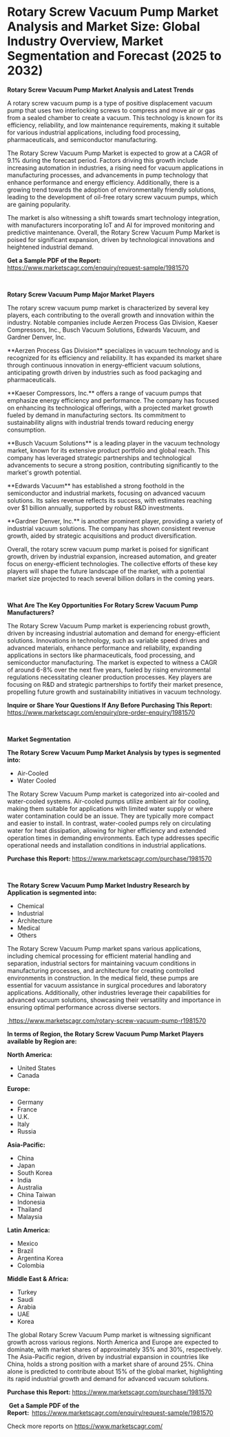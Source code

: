 <p><h1>Rotary Screw Vacuum Pump Market Analysis and Market Size: Global Industry Overview, Market Segmentation and Forecast (2025 to 2032)</h1></p><p><strong>Rotary Screw Vacuum Pump Market Analysis and Latest Trends</strong></p>
<p><p>A rotary screw vacuum pump is a type of positive displacement vacuum pump that uses two interlocking screws to compress and move air or gas from a sealed chamber to create a vacuum. This technology is known for its efficiency, reliability, and low maintenance requirements, making it suitable for various industrial applications, including food processing, pharmaceuticals, and semiconductor manufacturing.</p><p>The Rotary Screw Vacuum Pump Market is expected to grow at a CAGR of 9.1% during the forecast period. Factors driving this growth include increasing automation in industries, a rising need for vacuum applications in manufacturing processes, and advancements in pump technology that enhance performance and energy efficiency. Additionally, there is a growing trend towards the adoption of environmentally friendly solutions, leading to the development of oil-free rotary screw vacuum pumps, which are gaining popularity. </p><p>The market is also witnessing a shift towards smart technology integration, with manufacturers incorporating IoT and AI for improved monitoring and predictive maintenance. Overall, the Rotary Screw Vacuum Pump Market is poised for significant expansion, driven by technological innovations and heightened industrial demand.</p></p>
<p><strong>Get a Sample PDF of the Report:&nbsp;</strong> <a href="https://www.marketscagr.com/enquiry/request-sample/1981570?utm_campaign=2339&utm_medium=2&utm_source=Github&utm_content=ia&utm_term=20022025&utm_id=rotary-screw-vacuum-pump">https://www.marketscagr.com/enquiry/request-sample/1981570</a></p>
<p>&nbsp;</p>
<p><strong>Rotary Screw Vacuum Pump Major Market Players</strong></p>
<p><p>The rotary screw vacuum pump market is characterized by several key players, each contributing to the overall growth and innovation within the industry. Notable companies include Aerzen Process Gas Division, Kaeser Compressors, Inc., Busch Vacuum Solutions, Edwards Vacuum, and Gardner Denver, Inc.</p><p>**Aerzen Process Gas Division** specializes in vacuum technology and is recognized for its efficiency and reliability. It has expanded its market share through continuous innovation in energy-efficient vacuum solutions, anticipating growth driven by industries such as food packaging and pharmaceuticals.</p><p>**Kaeser Compressors, Inc.** offers a range of vacuum pumps that emphasize energy efficiency and performance. The company has focused on enhancing its technological offerings, with a projected market growth fueled by demand in manufacturing sectors. Its commitment to sustainability aligns with industrial trends toward reducing energy consumption.</p><p>**Busch Vacuum Solutions** is a leading player in the vacuum technology market, known for its extensive product portfolio and global reach. This company has leveraged strategic partnerships and technological advancements to secure a strong position, contributing significantly to the market's growth potential.</p><p>**Edwards Vacuum** has established a strong foothold in the semiconductor and industrial markets, focusing on advanced vacuum solutions. Its sales revenue reflects its success, with estimates reaching over $1 billion annually, supported by robust R&D investments.</p><p>**Gardner Denver, Inc.** is another prominent player, providing a variety of industrial vacuum solutions. The company has shown consistent revenue growth, aided by strategic acquisitions and product diversification.</p><p>Overall, the rotary screw vacuum pump market is poised for significant growth, driven by industrial expansion, increased automation, and greater focus on energy-efficient technologies. The collective efforts of these key players will shape the future landscape of the market, with a potential market size projected to reach several billion dollars in the coming years.</p></p>
<p>&nbsp;</p>
<p><strong>What Are The Key Opportunities For Rotary Screw Vacuum Pump Manufacturers?</strong></p>
<p><p>The Rotary Screw Vacuum Pump market is experiencing robust growth, driven by increasing industrial automation and demand for energy-efficient solutions. Innovations in technology, such as variable speed drives and advanced materials, enhance performance and reliability, expanding applications in sectors like pharmaceuticals, food processing, and semiconductor manufacturing. The market is expected to witness a CAGR of around 6-8% over the next five years, fueled by rising environmental regulations necessitating cleaner production processes. Key players are focusing on R&D and strategic partnerships to fortify their market presence, propelling future growth and sustainability initiatives in vacuum technology.</p></p>
<p><strong>Inquire or Share Your Questions If Any Before Purchasing This Report:</strong> <a href="https://www.marketscagr.com/enquiry/pre-order-enquiry/1981570?utm_campaign=2339&utm_medium=2&utm_source=Github&utm_content=ia&utm_term=20022025&utm_id=rotary-screw-vacuum-pump">https://www.marketscagr.com/enquiry/pre-order-enquiry/1981570</a></p>
<p>&nbsp;</p>
<p><strong>Market Segmentation</strong></p>
<p><strong>The Rotary Screw Vacuum Pump Market Analysis by types is segmented into:</strong></p>
<p><ul><li>Air-Cooled</li><li>Water Cooled</li></ul></p>
<p><p>The Rotary Screw Vacuum Pump market is categorized into air-cooled and water-cooled systems. Air-cooled pumps utilize ambient air for cooling, making them suitable for applications with limited water supply or where water contamination could be an issue. They are typically more compact and easier to install. In contrast, water-cooled pumps rely on circulating water for heat dissipation, allowing for higher efficiency and extended operation times in demanding environments. Each type addresses specific operational needs and installation conditions in industrial applications.</p></p>
<p><strong>Purchase this Report:&nbsp;</strong><a href="https://www.marketscagr.com/purchase/1981570?utm_campaign=2339&utm_medium=2&utm_source=Github&utm_content=ia&utm_term=20022025&utm_id=rotary-screw-vacuum-pump">https://www.marketscagr.com/purchase/1981570</a></p>
<p>&nbsp;</p>
<p><strong>The Rotary Screw Vacuum Pump Market Industry Research by Application is segmented into:</strong></p>
<p><ul><li>Chemical</li><li>Industrial</li><li>Architecture</li><li>Medical</li><li>Others</li></ul></p>
<p><p>The Rotary Screw Vacuum Pump market spans various applications, including chemical processing for efficient material handling and separation, industrial sectors for maintaining vacuum conditions in manufacturing processes, and architecture for creating controlled environments in construction. In the medical field, these pumps are essential for vacuum assistance in surgical procedures and laboratory applications. Additionally, other industries leverage their capabilities for advanced vacuum solutions, showcasing their versatility and importance in ensuring optimal performance across diverse sectors.</p></p>
<p><a href="https://www.marketscagr.com/rotary-screw-vacuum-pump-r1981570?utm_campaign=2339&utm_medium=2&utm_source=Github&utm_content=ia&utm_term=20022025&utm_id=rotary-screw-vacuum-pump">&nbsp;https://www.marketscagr.com/rotary-screw-vacuum-pump-r1981570</a></p>
<p><strong>In terms of Region, the Rotary Screw Vacuum Pump Market Players available by Region are:</strong></p>
<p>
    <p> <strong> North America: </strong>
        <ul>
            <li>United States</li>
            <li>Canada</li>
        </ul>
        </p> 
    <p> <strong> Europe: </strong>
        <ul>
            <li>Germany</li>
            <li>France</li>
            <li>U.K.</li>
            <li>Italy</li>
            <li>Russia</li>
        </ul>
        </p> 
    <p> <strong> Asia-Pacific: </strong>
        <ul>
            <li>China</li>
            <li>Japan</li>
            <li>South Korea</li>
            <li>India</li>
            <li>Australia</li>
            <li>China Taiwan</li>
            <li>Indonesia</li>
            <li>Thailand</li>
            <li>Malaysia</li>
        </ul>
        </p> 
    <p> <strong> Latin America: </strong>
        <ul>
            <li>Mexico</li>
            <li>Brazil</li>
            <li>Argentina Korea</li>
            <li>Colombia</li>
        </ul>
        </p> 
    <p> <strong> Middle East & Africa: </strong>
        <ul>
            <li>Turkey</li>
            <li>Saudi</li>
            <li>Arabia</li>
            <li>UAE</li>
            <li>Korea</li>
        </ul>
    </p>
    </p>
<p><p>The global Rotary Screw Vacuum Pump market is witnessing significant growth across various regions. North America and Europe are expected to dominate, with market shares of approximately 35% and 30%, respectively. The Asia-Pacific region, driven by industrial expansion in countries like China, holds a strong position with a market share of around 25%. China alone is predicted to contribute about 15% of the global market, highlighting its rapid industrial growth and demand for advanced vacuum solutions.</p></p>
<p><strong>Purchase this Report: </strong><a href="https://www.marketscagr.com/purchase/1981570?utm_campaign=2339&utm_medium=2&utm_source=Github&utm_content=ia&utm_term=20022025&utm_id=rotary-screw-vacuum-pump">https://www.marketscagr.com/purchase/1981570</a></p>
<p>&nbsp;<strong>Get a Sample PDF of the Report:&nbsp;&nbsp;</strong><a href="https://www.marketscagr.com/enquiry/request-sample/1981570?utm_campaign=2339&utm_medium=2&utm_source=Github&utm_content=ia&utm_term=20022025&utm_id=rotary-screw-vacuum-pump">https://www.marketscagr.com/enquiry/request-sample/1981570</a></p>
<p><strong></strong></p>
<p>Check more reports on <a href="https://www.marketscagr.com/?utm_campaign=2339&utm_medium=2&utm_source=Github&utm_content=ia&utm_term=20022025&utm_id=rotary-screw-vacuum-pump">https://www.marketscagr.com/</a></p>